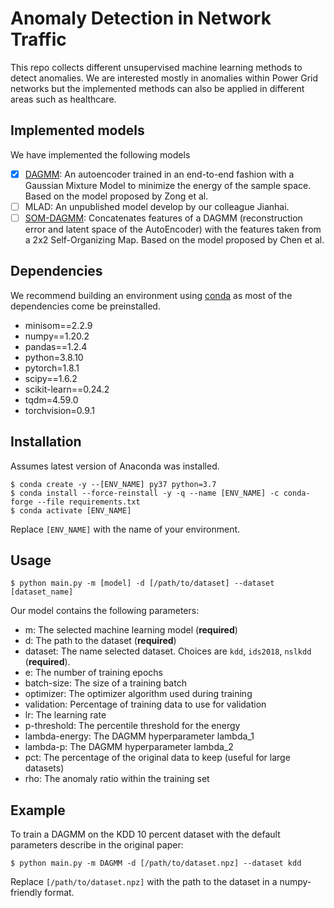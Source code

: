 # Anomaly Detection in Network Traffic
This repo collects different unsupervised machine learning methods to detect anomalies.
We are interested mostly in anomalies within Power Grid networks but the implemented methods can also be applied in different areas such as healthcare.  

## Implemented models
We have implemented the following models
- [x] [DAGMM](https://sites.cs.ucsb.edu/~bzong/doc/iclr18-dagmm.pdf): An autoencoder trained in an end-to-end fashion with a Gaussian Mixture Model to minimize the energy of the sample space. Based on the model proposed by Zong et al.
- [ ] MLAD: An unpublished model develop by our colleague Jianhai.
- [ ] [SOM-DAGMM](https://arxiv.org/pdf/2008.12686.pdf): Concatenates features of a DAGMM (reconstruction error and latent space of the AutoEncoder) with the features taken from a 2x2 Self-Organizing Map. Based on the model proposed by Chen et al.

## Dependencies
We recommend building an environment using [conda](https://docs.conda.io/en/latest/) as most of the dependencies come be preinstalled.
- minisom==2.2.9
- numpy==1.20.2
- pandas==1.2.4
- python=3.8.10
- pytorch=1.8.1
- scipy==1.6.2
- scikit-learn==0.24.2
- tqdm=4.59.0
- torchvision=0.9.1

## Installation
Assumes latest version of Anaconda was installed.
```
$ conda create -y --[ENV_NAME] py37 python=3.7
$ conda install --force-reinstall -y -q --name [ENV_NAME] -c conda-forge --file requirements.txt
$ conda activate [ENV_NAME]
```
Replace `[ENV_NAME]` with the name of your environment.

## Usage
```
$ python main.py -m [model] -d [/path/to/dataset] --dataset [dataset_name]
```

Our model contains the following parameters:
- m: The selected machine learning model (**required**)
- d: The path to the dataset (**required**)
- dataset: The name selected dataset. Choices are `kdd`, `ids2018`, `nslkdd` (**required**).
- e: The number of training epochs
- batch-size: The size of a training batch
- optimizer: The optimizer algorithm used during training
- validation: Percentage of training data to use for validation
- lr: The learning rate  
- p-threshold: The percentile threshold for the energy
- lambda-energy: The DAGMM hyperparameter lambda_1
- lambda-p: The DAGMM hyperparameter lambda_2
- pct: The percentage of the original data to keep (useful for large datasets)
- rho: The anomaly ratio within the training set

## Example
To train a DAGMM on the KDD 10 percent dataset with the default parameters describe in the original paper:
```
$ python main.py -m DAGMM -d [/path/to/dataset.npz] --dataset kdd
```
Replace `[/path/to/dataset.npz]` with the path to the dataset in a numpy-friendly format.
